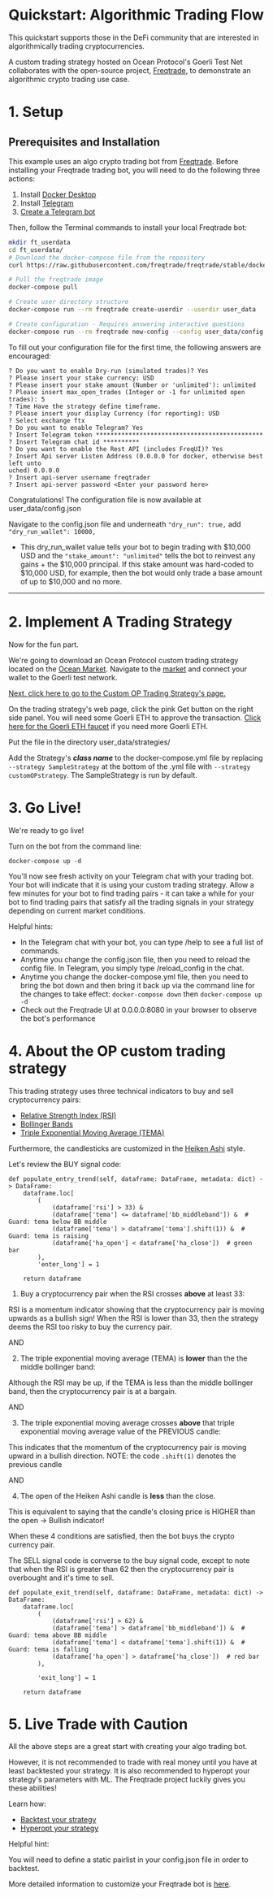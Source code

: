 # Quickstart: Algorithmic Trading Flow

This quickstart supports those in the DeFi community that are interested in algorithmically trading cryptocurrencies.

A custom trading strategy hosted on Ocean Protocol's Goerli Test Net collaborates with the open-source project, [Freqtrade](https://github.com/freqtrade/freqtrade), to demonstrate an algorithmic crypto trading use case.

# 1\. Setup

## Prerequisites and Installation

This example uses an algo crypto trading bot from [Freqtrade](https://github.com/freqtrade/freqtrade). Before installing your Freqtrade trading bot, you will need to do the following three actions:
1. Install [Docker Desktop](https://www.docker.com/products/docker-desktop/)
2. Install [Telegram](https://telegram.org/)
3. [Create a Telegram bot](https://sendpulse.com/knowledge-base/chatbot/telegram/create-telegram-chatbot)

Then, follow the Terminal commands to install your local Freqtrade bot:

```Bash
mkdir ft_userdata
cd ft_userdata/
# Download the docker-compose file from the repository
curl https://raw.githubusercontent.com/freqtrade/freqtrade/stable/docker-compose.yml -o docker-compose.yml

# Pull the freqtrade image
docker-compose pull

# Create user directory structure
docker-compose run --rm freqtrade create-userdir --userdir user_data

# Create configuration - Requires answering interactive questions
docker-compose run --rm freqtrade new-config --config user_data/config.json
```

To fill out your configuration file for the first time, the following answers are encouraged:

```
? Do you want to enable Dry-run (simulated trades)? Yes
? Please insert your stake currency: USD
? Please insert your stake amount (Number or 'unlimited'): unlimited
? Please insert max_open_trades (Integer or -1 for unlimited open trades): 5
? Time Have the strategy define timeframe.
? Please insert your display Currency (for reporting): USD
? Select exchange ftx
? Do you want to enable Telegram? Yes
? Insert Telegram token **********************************************
? Insert Telegram chat id **********
? Do you want to enable the Rest API (includes FreqUI)? Yes
? Insert Api server Listen Address (0.0.0.0 for docker, otherwise best left unto
uched) 0.0.0.0
? Insert api-server username freqtrader
? Insert api-server password <Enter your password here>
```

Congratulations! The configuration file is now available at user_data/config.json

Navigate to the config.json file and underneath `"dry_run": true,` add `"dry_run_wallet": 10000,`

* This dry\_run\_wallet value tells your bot to begin trading with $10,000 USD and the `"stake_amount": "unlimited"` tells the bot to reinvest any gains + the $10,000 principal. If this stake amount was hard-coded to $10,000 USD, for example, then the bot would only trade a base amount of up to $10,000 and no more.

* * *

# 2\. Implement A Trading Strategy

Now for the fun part.

We're going to download an Ocean Protocol custom trading strategy located on the [Ocean Market](https://market.oceanprotocol.com/). Navigate to the [market](https://market.oceanprotocol.com/) and connect your wallet to the Goerli test network.

[Next, click here to go to the Custom OP Trading Strategy's page.](https://market.oceanprotocol.com/asset/did:op:736282af36d3088a40ea1a947bb8d9eade32e641f2a995394f5f7817ee873e8a)

On the trading strategy's web page, click the pink Get button on the right side panel. You will need some Goerli ETH to approve the transaction. [Click here for the Goerli ETH faucet](https://goerlifaucet.com/) if you need more Goerli ETH.

Put the file in the directory user_data/strategies/

Add the Strategy's ***class name*** to the docker-compose.yml file by replacing `--strategy SampleStrategy` at the bottom of the .yml file with `--strategy customOPstrategy`. The SampleStrategy is run by default.

# 3\. Go Live!

We're ready to go live!

Turn on the bot from the command line:

`docker-compose up -d`

You'll now see fresh activity on your Telegram chat with your trading bot. Your bot will indicate that it is using your custom trading strategy. Allow a few minutes for your bot to find trading pairs - it can take a while for your bot to find trading pairs that satisfy all the trading signals in your strategy depending on current market conditions.

Helpful hints:

- In the Telegram chat with your bot, you can type /help to see a full list of commands.
- Anytime you change the config.json file, then you need to reload the config file. In Telegram, you simply type /reload_config in the chat.
- Anytime you change the docker-compose.yml file, then you need to bring the bot down and then bring it back up via the command line for the changes to take effect: `docker-compose down` then `docker-compose up -d`
- Check out the Freqtrade UI at 0.0.0.0:8080 in your browser to observe the bot's performance

# 4\. About the OP custom trading strategy

This trading strategy uses three technical indicators to buy and sell cryptocurrency pairs:
- [Relative Strength Index (RSI)](https://www.investopedia.com/articles/active-trading/042114/overbought-or-oversold-use-relative-strength-index-find-out.asp)
- [Bollinger Bands](https://www.investopedia.com/terms/b/bollingerbands.asp)
- [Triple Exponential Moving Average (TEMA)](https://www.investopedia.com/ask/answers/041315/why-triple-exponential-moving-average-tema-important-traders-and-analysts.asp)

Furthermore, the candlesticks are customized in the [Heiken Ashi](https://www.investopedia.com/terms/h/heikinashi.asp) style.

Let's review the BUY signal code:

    def populate_entry_trend(self, dataframe: DataFrame, metadata: dict) -> DataFrame:
        dataframe.loc[
            (
                (dataframe['rsi'] > 33) &
                (dataframe['tema'] <= dataframe['bb_middleband']) &  # Guard: tema below BB middle
                (dataframe['tema'] > dataframe['tema'].shift(1)) &  # Guard: tema is raising
                (dataframe['ha_open'] < dataframe['ha_close'])  # green bar
            ),
            'enter_long'] = 1

        return dataframe
		

1. Buy a cryptocurrency pair when the RSI crosses **above** at least 33: 

RSI is a momentum indicator showing that the cryptocurrency pair is moving upwards as a bullish sign! When the RSI is lower than 33, then the strategy deems the RSI too risky to buy the currency pair.

AND

2. The triple exponential moving average (TEMA) is **lower** than the the middle bollinger band:

Although the RSI may be up, if the TEMA is less than the middle bollinger band, then the cryptocurrency pair is at a bargain.

AND

3. The triple exponential moving average crosses **above** that triple exponential moving average value of the PREVIOUS candle:

This indicates that the momentum of the cryptocurrency pair is moving upward in a bullish direction.
NOTE: the code `.shift(1)` denotes the previous candle

AND

4. The open of the Heiken Ashi candle is **less** than the close. 

This is equivalent to saying that the candle's closing price is HIGHER than the open -> Bullish indicator!

When these 4 conditions are satisfied, then the bot buys the crypto currency pair.

The SELL signal code is converse to the buy signal code, except to note that when the RSI is greater than 62 then the cryptocurrency pair is overbought and it's time to sell.

    def populate_exit_trend(self, dataframe: DataFrame, metadata: dict) -> DataFrame:
        dataframe.loc[
            (
                (dataframe['rsi'] > 62) &
                (dataframe['tema'] > dataframe['bb_middleband']) &  # Guard: tema above BB middle
                (dataframe['tema'] < dataframe['tema'].shift(1)) &  # Guard: tema is falling
                (dataframe['ha_open'] > dataframe['ha_close'])  # red bar
            ),

            'exit_long'] = 1

        return dataframe

# 5\. Live Trade with Caution

All the above steps are a great start with creating your algo trading bot. 

However, it is not recommended to trade with real money until you have at least backtested your strategy. It is also recommended to hyperopt your strategy's parameters with ML. The Freqtrade project luckily gives you these abilities!

Learn how:

- [Backtest your strategy](https://www.freqtrade.io/en/stable/backtesting/)
- [Hyperopt your strategy](https://www.freqtrade.io/en/stable/hyperopt/)

Helpful hint:

You will need to define a static pairlist in your config.json file in order to backtest.

More detailed information to customize your Freqtrade bot is [here](https://www.freqtrade.io/en/stable/docker_quickstart/).
